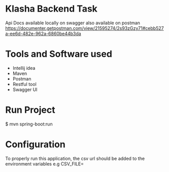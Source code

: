 # Klasha Backend Task
Api Docs available locally on swagger 
also available on postman https://documenter.getpostman.com/view/21595274/2s93zGzy71#cebb527a-ee6d-482e-962a-6860be44b3da
# Tools and Software used
* Intellij idea
* Maven
* Postman
* Restful tool
* Swagger UI
# Run Project
$ mvn spring-boot:run
# Configuration
To properly run this application, the csv url should be added to the environment variables e.g
CSV_FILE=
